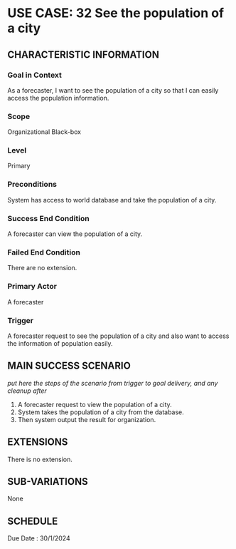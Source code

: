 # USE CASE: 32 See the population of a city
## CHARACTERISTIC INFORMATION

### Goal in Context

As a forecaster, I want to see the population of a city so that I can easily access the population information.

### Scope

Organizational Black-box

### Level

Primary

### Preconditions

System has access to world database and take the population of a city.

### Success End Condition

A forecaster can view the population of a city.

### Failed End Condition

There are no extension.

### Primary Actor

A forecaster

### Trigger

A forecaster request to see the population of a city and also want to access the information of population easily.

## MAIN SUCCESS SCENARIO

*put here the steps of the scenario from trigger to goal delivery, and any cleanup after*
1.  A forecaster request to view the population of a city.
2.  System takes the population of a city from the database.
3.  Then system output the result for organization.

## EXTENSIONS


There is no extension.

## SUB-VARIATIONS

None

## SCHEDULE

Due Date : 30/1/2024
